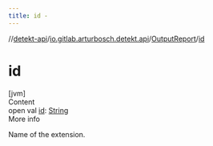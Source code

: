```yaml
---
title: id -
---
```

//[detekt-api](../../index.md)/[io.gitlab.arturbosch.detekt.api](../index.md)/[OutputReport](index.md)/[id](id.md)



# id  
[jvm]  
Content  
open val [id](id.md): [String](https://kotlinlang.org/api/latest/jvm/stdlib/kotlin/-string/index.html)  
More info  


Name of the extension.

  



